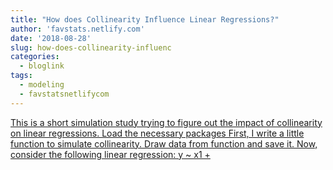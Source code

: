 ```yaml
---
title: "How does Collinearity Influence Linear Regressions?"
author: 'favstats.netlify.com'
date: '2018-08-28'
slug: how-does-collinearity-influenc
categories:
  - bloglink
tags:
  - modeling
  - favstatsnetlifycom
---
```


[This is a short simulation study trying to figure out the impact of collinearity on linear regressions. Load the necessary packages First, I write a little function to simulate collinearity. Draw data from function and save it. Now, consider the following linear regression: y ~ x1 +<i class="fas fa-external-link-alt"></i>](https://favstats.netlify.com/post/multicol_sim/)

